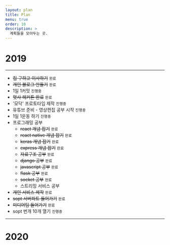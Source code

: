 ```yaml
---
layout: plan
title: Plan
menu: true
order: 10
description: >
  계획들을 모아두는 곳.
---
```


# 2019
---

* <del>집 구하고 이사하기</del>  ``완료``
* <del>개인 블로그 만들기</del>  ``완료``
* 1일 1커밋 ``진행중``
* <del>멋사 헤커톤 완료</del> ``완료``
* '모닥' 프로토타입 제작 ``진행중``
* 유튜브 준비 - 영상편집 공부 시작  ``진행중``
* 1일 1운동 하기 ``진행중``
* 프로그래밍 공부
    * <del>react 개념 잡기</del> ``완료``
    * <del>react native 개념 잡기</del> ``완료``
    * <del>keras 개념 잡기</del> ``완료``
    * <del>express 개념 잡기</del> ``완료``
    * <del>자료구조 공부</del> ``완료``
    * <del>django 공부</del> ``완료``
    * <del>javascript 공부</del> ``완료``
    * <del>flask 공부</del> ``완료``
    * <del>socket 공부</del> ``완료``
    * 스트리밍 서비스 공부
* <del>개인 서비스 제작</del> ``완료``
* <del>sopt 서버파트 들어가기</del> ``완료``
* <del>미디어팀 들어가기</del> ``완료``
* sopt 번개 10개 열기 ``진행중``

---

# 2020
